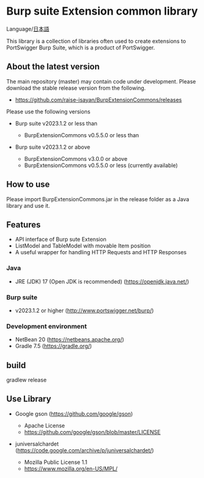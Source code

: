 Burp suite Extension common library
=============

Language/[日本語](Readme-ja.md)

This library is a collection of libraries often used to create extensions to PortSwigger Burp Suite, which is a product of PortSwigger.

## About the latest version

The main repository (master) may contain code under development.
Please download the stable release version from the following.

* https://github.com/raise-isayan/BurpExtensionCommons/releases

Please use the following versions

* Burp suite v2023.1.2 or less than
  * BurpExtensionCommons v0.5.5.0 or less than

* Burp suite v2023.1.2 or above
  * BurpExtensionCommons v3.0.0 or above
  * BurpExtensionCommons v0.5.5.0 or less (currently available)

## How to use

Please import BurpExtensionCommons.jar in the release folder as a Java library and use it.

## Features

* API interface of Burp sute Extension
* ListModel and TableModel with movable Item position
* A useful wrapper for handling HTTP Requests and HTTP Responses

### Java
* JRE (JDK) 17 (Open JDK is recommended) (https://openjdk.java.net/)

### Burp suite
* v2023.1.2 or higher (http://www.portswigger.net/burp/)

### Development environment
* NetBean 20 (https://netbeans.apache.org/)
* Gradle 7.5 (https://gradle.org/)

## build
 gradlew release

## Use Library

* Google gson (https://github.com/google/gson)
  * Apache License
  * https://github.com/google/gson/blob/master/LICENSE

* juniversalchardet (https://code.google.com/archive/p/juniversalchardet/)
  *  Mozilla Public License 1.1
  * https://www.mozilla.org/en-US/MPL/

